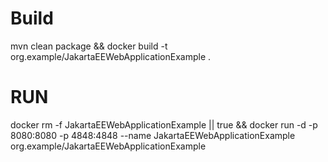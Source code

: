 # Build
mvn clean package && docker build -t org.example/JakartaEEWebApplicationExample .

# RUN

docker rm -f JakartaEEWebApplicationExample || true && docker run -d -p 8080:8080 -p 4848:4848 --name JakartaEEWebApplicationExample org.example/JakartaEEWebApplicationExample 